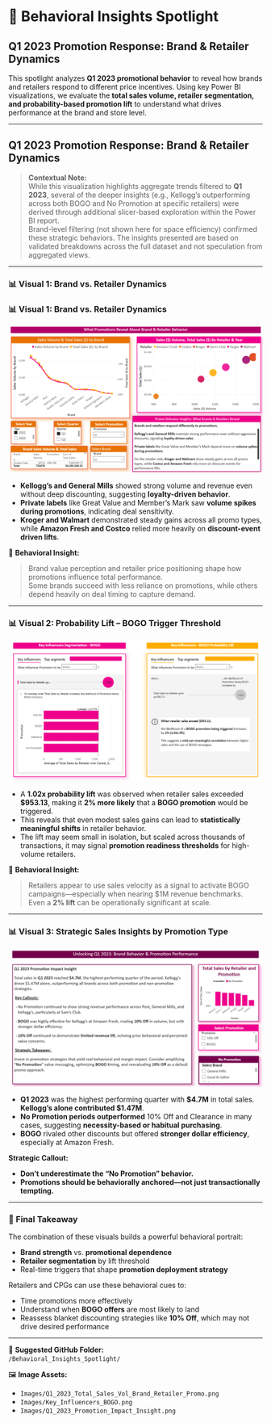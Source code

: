 # 🧠 Behavioral Insights Spotlight  
## Q1 2023 Promotion Response: Brand & Retailer Dynamics

This spotlight analyzes **Q1 2023 promotional behavior** to reveal how brands and retailers respond to different price incentives. Using key Power BI visualizations, we evaluate the **total sales volume, retailer segmentation, and probability-based promotion lift** to understand what drives performance at the brand and store level.

---

## Q1 2023 Promotion Response: Brand & Retailer Dynamics

> **Contextual Note:**  
> While this visualization highlights aggregate trends filtered to **Q1 2023**, several of the deeper insights (e.g., Kellogg’s outperforming across both BOGO and No Promotion at specific retailers) were derived through additional slicer-based exploration within the Power BI report.  
> Brand-level filtering (not shown here for space efficiency) confirmed these strategic behaviors. The insights presented are based on validated breakdowns across the full dataset and not speculation from aggregated views.

---

### 📊 Visual 1: Brand vs. Retailer Dynamics


### 📊 Visual 1: Brand vs. Retailer Dynamics  
![Q1 Brand and Retailer Total Sales Volume](../Images/Q1_2023_Total_Sales_Vol_Brand_Retailer_Promo.png)

- **Kellogg’s and General Mills** showed strong volume and revenue even without deep discounting, suggesting **loyalty-driven behavior**.
- **Private labels** like Great Value and Member’s Mark saw **volume spikes during promotions**, indicating deal sensitivity.
- **Kroger and Walmart** demonstrated steady gains across all promo types, while **Amazon Fresh and Costco** relied more heavily on **discount-event driven lifts**.

🧠 **Behavioral Insight:**  
> Brand value perception and retailer price positioning shape how promotions influence total performance.  
> Some brands succeed with less reliance on promotions, while others depend heavily on deal timing to capture demand.

---

### 📊 Visual 2: Probability Lift – BOGO Trigger Threshold  
![Key Influencers BOGO Lift](../Images/Key_Influencers_BOGO.png)

- A **1.02x probability lift** was observed when retailer sales exceeded **$953.13**, making it **2% more likely** that a **BOGO promotion** would be triggered.
- This reveals that even modest sales gains can lead to **statistically meaningful shifts** in retailer behavior.
- The lift may seem small in isolation, but scaled across thousands of transactions, it may signal **promotion readiness thresholds** for high-volume retailers.

🧠 **Behavioral Insight:**  
> Retailers appear to use sales velocity as a signal to activate BOGO campaigns—especially when nearing $1M revenue benchmarks.  
> Even a **2% lift** can be operationally significant at scale.

---

### 📊 Visual 3: Strategic Sales Insights by Promotion Type  
![Q1 2023 Promotion Impact Insight](../Images/Q1_2023_Promotion_Impact_Insight.png)

- **Q1 2023** was the highest performing quarter with **$4.7M** in total sales. **Kellogg’s alone contributed $1.47M**.
- **No Promotion periods outperformed** 10% Off and Clearance in many cases, suggesting **necessity-based or habitual purchasing**.
- **BOGO** rivaled other discounts but offered **stronger dollar efficiency**, especially at Amazon Fresh.

 **Strategic Callout:**
- **Don’t underestimate the “No Promotion” behavior.**  
- **Promotions should be behaviorally anchored—not just transactionally tempting.**

---

### 🧩 Final Takeaway

The combination of these visuals builds a powerful behavioral portrait:
- **Brand strength** vs. **promotional dependence**
- **Retailer segmentation** by lift threshold
- Real-time triggers that shape **promotion deployment strategy**

Retailers and CPGs can use these behavioral cues to:
- Time promotions more effectively  
- Understand when **BOGO offers** are most likely to land  
- Reassess blanket discounting strategies like **10% Off**, which may not drive desired performance

---

📁 **Suggested GitHub Folder:**  
`/Behavioral_Insights_Spotlight/`

🖼️ **Image Assets:**  
- `Images/Q1_2023_Total_Sales_Vol_Brand_Retailer_Promo.png`  
- `Images/Key_Influencers_BOGO.png`  
- `Images/Q1_2023_Promotion_Impact_Insight.png`

